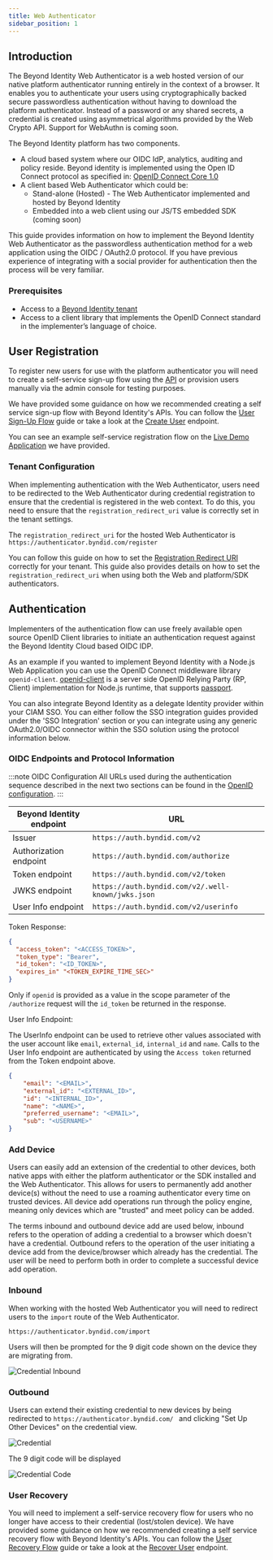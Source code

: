 ```yaml
---
title: Web Authenticator
sidebar_position: 1
---
```


## Introduction

The Beyond Identity Web Authenticator is a web hosted version of our native platform authenticator running entirely in the context of a browser. It enables you to authenticate your users using cryptographically backed secure passwordless authentication without having to download the platform authenticator. Instead of a password or any shared secrets, a credential is created using asymmetrical algorithms provided by the Web Crypto API. Support for WebAuthn is coming soon. 

The Beyond Identity platform has two components. 
* A cloud based system where our OIDC IdP, analytics, auditing and policy reside. Beyond identity is implemented using the Open ID Connect protocol as specified in: [OpenID Connect Core 1.0](https://openid.net/specs/openid-connect-core-1_0.html)
* A client based Web Authenticator which could be: 
     * Stand-alone (Hosted) - The Web Authenticator implemented and hosted by Beyond Identity
     * Embedded into a web client using our JS/TS embedded SDK (coming soon) 

This guide provides information on how to implement the Beyond Identity Web Authenticator as the passwordless authentication method for a web application using the OIDC / OAuth2.0 protocol. If you have previous experience of integrating with a social provider for authentication then the process will be very familiar. 

### Prerequisites
* Access to a [Beyond Identity tenant](/docs/getting-started/create-a-tenant) 
* Access to a client library that implements the OpenID Connect standard in the implementer’s language of choice. 


## User Registration

To register new users for use with the platform authenticator you will need to create a self-service sign-up flow using the [API](ref:createuser) or provision users manually via the admin console for testing purposes. 

We have provided some guidance on how we recommended creating a self service sign-up flow with Beyond Identity's APIs. You can follow the [User Sign-Up Flow](/docs/integration-guides/user-sign-up-flow) guide or take a look at the [Create User](ref:createuser) endpoint.

You can see an example self-service registration flow on the [Live Demo Application](https://www.solemate.me) we have provided.

### Tenant Configuration

When implementing authentication with the Web Authenticator, users need to be redirected to the Web Authenticator during credential registration to ensure that the credential is registered in the web context. To do this, you need to ensure that the `registration_redirect_uri` value is correctly set in the tenant settings. 

The `registration_redirect_uri` for the hosted Web Authenticator is `https://authenticator.byndid.com/register`

You can follow this guide on how to set the [Registration Redirect URI](/docs/getting-started/account-configuration/registration-redirect-uri) correctly for your tenant. This guide also provides details on how to set the `registration_redirect_uri` when using both the Web and platform/SDK authenticators. 


## Authentication

Implementers of the authentication flow can use freely available open source OpenID Client libraries to initiate an authentication request against the Beyond Identity Cloud based OIDC IDP. 

As an example if you wanted to implement Beyond Identity with a Node.js Web Application you can use the OpenID Connect middleware library `openid-client`. [openid-client](https://www.npmjs.com/package/openid-client) is a server side OpenID Relying Party (RP, Client) implementation for Node.js runtime, that supports [passport](http://passportjs.org/).

You can also integrate Beyond Identity as a delegate Identity provider within your CIAM SSO. You can either follow the SSO integration guides provided under the 'SSO Integration' section or you can integrate using any generic OAuth2.0/OIDC connector within the SSO solution using the protocol information below. 

### OIDC Endpoints and Protocol Information

:::note OIDC Configuration
All URLs used during the authentication sequence described in the next two sections can be found in the [OpenID configuration](https://authenticator.byndid.com/.well-known/openid-configuration).
:::

|Beyond Identity endpoint | URL |
|----------------------------------|--- |
| Issuer                  | `https://auth.byndid.com/v2` |
| Authorization endpoint  | `https://auth.byndid.com/authorize` |
| Token endpoint          | `https://auth.byndid.com/v2/token` |
| JWKS endpoint           | `https://auth.byndid.com/v2/.well-known/jwks.json` |
| User Info endpoint      | `https://auth.byndid.com/v2/userinfo` |
 
Token Response:

```json
{
  "access_token": "<ACCESS_TOKEN>",
  "token_type": "Bearer",
  "id_token": "<ID_TOKEN>",
  "expires_in" "<TOKEN_EXPIRE_TIME_SEC>"
}
```

Only if `openid` is provided as a value in the scope parameter of the `/authorize` request will the `id_token` be returned in the response. 

User Info Endpoint: 

The UserInfo endpoint can be used to retrieve other values associated with the user account like `email`, `external_id`, `internal_id` and `name`. Calls to the User Info endpoint are authenticated by using the `Access token` returned from the Token endpoint above. 

```json
{
    "email": "<EMAIL>",
    "external_id": "<EXTERNAL_ID>",
    "id": "<INTERNAL_ID>",
    "name": "<NAME>",
    "preferred_username": "<EMAIL>",
    "sub": "<USERNAME>"
}
```

### Add Device

Users can easily add an extension of the credential to other devices, both native apps with either the platform authenticator or the SDK installed and the Web Authenticator. This allows for users to permanently add another device(s) without the need to use a roaming authenticator every time on trusted devices. All device add operations run through the policy engine, meaning only devices which are "trusted" and meet policy can be added.  

The terms inbound and outbound device add are used below, inbound refers to the operation of adding a credential to a browser which doesn't have a credential. Outbound refers to the operation of the user initiating a device add from the device/browser which already has the credential. The user will be need to perform both in order to complete a successful device add operation. 

### Inbound

When working with the hosted Web Authenticator you will need to redirect users to the `import` route of the Web Authenticator.

`https://authenticator.byndid.com/import`

Users will then be prompted for the 9 digit code shown on the device they are migrating from.

![Credential Inbound](/assets/web-auth-enter-qr.png)

### Outbound

Users can extend their existing credential to new devices by being redirected to `https://authenticator.byndid.com/ ` and clicking "Set Up Other Devices" on the credential view. 

![Credential](/assets/web-auth-credential.png)

The 9 digit code will be displayed

![Credential Code](/assets/web-auth-credential-code.png)

### User Recovery

You will need to implement a self-service recovery flow for users who no longer have access to their credential (lost/stolen device). We have provided some guidance on how we recommended creating a self service recovery flow with Beyond Identity's APIs. You can follow the [User Recovery Flow](/docs/integration-guides/user-recovery-flow) guide or take a look at the [Recover User](ref:recoveruser-1) endpoint.



